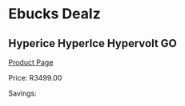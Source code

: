 
# Ebucks Dealz
## Hyperice HyperIce Hypervolt GO
[Product Page](https://www.ebucks.com/web/shop/productSelected.do?prodId=1234841978&catId=1173528667)

Price: R3499.00

Savings: 


	